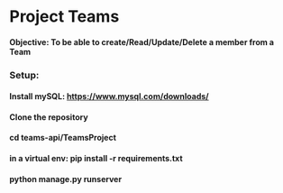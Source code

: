 # Project Teams
#### **Objective**: To be able to create/Read/Update/Delete a member from a Team


### Setup:
#### Install mySQL: https://www.mysql.com/downloads/
#### Clone the repository
#### cd teams-api/TeamsProject
#### in a virtual env: pip install -r requirements.txt
#### python manage.py runserver


